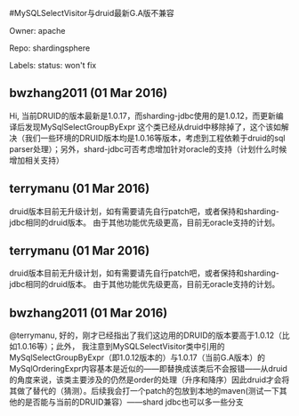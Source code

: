 #MySQLSelectVisitor与druid最新G.A版不兼容

Owner: apache

Repo: shardingsphere

Labels: status: won't fix 

## bwzhang2011 (01 Mar 2016)

Hi, 当前DRUID的版本最新是1.0.17，而sharding-jdbc使用的是1.0.12，而更新编译后发现MySqlSelectGroupByExpr 这个类已经从druid中移除掉了，这个该如解决（我们一些环境的DRUID版本均是1.0.16等版本，考虑到工程依赖于druid的sql parser处理）；另外，shard-jdbc可否考虑增加针对oracle的支持（计划什么时候增加相关支持）


## terrymanu (01 Mar 2016)

druid版本目前无升级计划，如有需要请先自行patch吧，或者保持和sharding-jdbc相同的druid版本。
由于其他功能优先级更高，目前无oracle支持的计划。


## terrymanu (01 Mar 2016)

druid版本目前无升级计划，如有需要请先自行patch吧，或者保持和sharding-jdbc相同的druid版本。
由于其他功能优先级更高，目前无oracle支持的计划。


## bwzhang2011 (01 Mar 2016)

@terrymanu, 好的，刚才已经指出了我们这边用的DRUID的版本要高于1.0.12（比如1.0.16等）；此外，
我注意到MySQLSelectVisitor类中引用的MySqlSelectGroupByExpr（即1.0.12版本的）与1.0.17（当前G.A版本）的MySqlOrderingExpr内容基本是近似的——即替换成该类后不会报错——从druid的角度来说，该类主要涉及的仍然是order的处理（升序和降序）因此druid才会将其做了替代的（猜测）。后续我会打一个patch的包放到本地的maven(测试一下其他的是否能与当前的DRUID兼容）——shard jdbc也可以多一些分支


